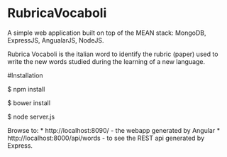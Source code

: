# RubricaVocaboli
A simple web application built on top of the MEAN stack: MongoDB, ExpressJS, AngualarJS, NodeJS. 

Rubrica Vocaboli is the italian word to identify the rubric (paper) used to write the new words studied during the learning of a new language.

#Installation

$ npm install

$ bower install

$ node server.js

 Browse to:
    * http://localhost:8090/ - the webapp generated by Angular
    * http://localhost:8000/api/words  - to see the REST api generated by Express.
